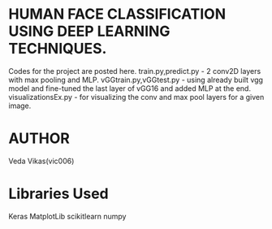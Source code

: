# HUMAN FACE CLASSIFICATION USING DEEP LEARNING TECHNIQUES.
  Codes for the project are posted here.
  train.py,predict.py - 2 conv2D layers with max pooling and MLP.
  vGGtrain.py,vGGtest.py - using already built vgg model and fine-tuned the last layer of vGG16 and added MLP at the end.
  visualizationsEx.py - for visualizing the conv and max pool layers for a given image.
  
# AUTHOR
Veda Vikas(vic006)

# Libraries Used
Keras
MatplotLib
scikitlearn
numpy


